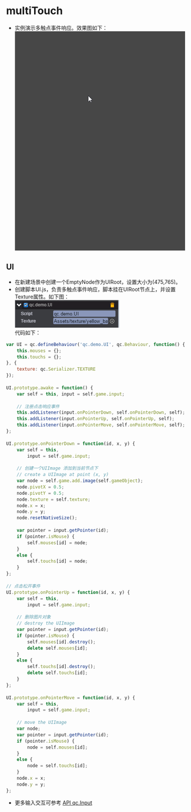 # multiTouch

* 实例演示多触点事件响应。效果图如下：<br>
![multiTouch](images\UI.gif)

## UI

* 在新建场景中创建一个EmptyNode作为UIRoot，设置大小为(475,765)。
* 创建脚本UI.js，负责多触点事件响应，脚本挂在UIRoot节点上，并设置Texture属性。如下图：<br>
![script](images\script.png)<br>
代码如下：<br>

```javascript
var UI = qc.defineBehaviour('qc.demo.UI', qc.Behaviour, function() {
    this.mouses = {};
    this.touchs = {};
}, {
    texture: qc.Serializer.TEXTURE
});

UI.prototype.awake = function() {
    var self = this, input = self.game.input;
    
	// 注册点击响应事件
    this.addListener(input.onPointerDown, self.onPointerDown, self);
    this.addListener(input.onPointerUp, self.onPointerUp, self);
    this.addListener(input.onPointerMove, self.onPointerMove, self);
};

UI.prototype.onPointerDown = function(id, x, y) {
    var self = this,
        input = self.game.input;
    
	// 创建一个UIImage 添加到当前节点下
    // create a UIImage at point (x, y)
    var node = self.game.add.image(self.gameObject);
    node.pivotX = 0.5;
    node.pivotY = 0.5;
    node.texture = self.texture;
    node.x = x;
    node.y = y;
    node.resetNativeSize();
    
    var pointer = input.getPointer(id);
    if (pointer.isMouse) {
        self.mouses[id] = node;
    }
    else {
        self.touchs[id] = node;
    }
};

// 点击松开事件
UI.prototype.onPointerUp = function(id, x, y) {
    var self = this,
        input = self.game.input;
    
	// 删除图片对象
    // destroy the UIImage
    var pointer = input.getPointer(id);
    if (pointer.isMouse) {
        self.mouses[id].destroy();
        delete self.mouses[id];
    }
    else {
        self.touchs[id].destroy();
        delete self.touchs[id];
    }
};

UI.prototype.onPointerMove = function(id, x, y) {
    var self = this,
        input = self.game.input;
    
    // move the UIImage
    var node;
    var pointer = input.getPointer(id);
    if (pointer.isMouse) {
        node = self.mouses[id];
    }
    else {
        node = self.touchs[id];
    }
    node.x = x;
    node.y = y;
};
```
* 更多输入交互可参考 [API qc.Input](http://docs.zuoyouxi.com/api/input/Input.html)